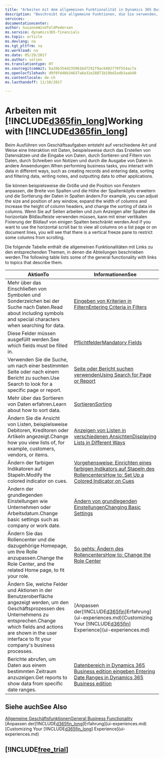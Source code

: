 ```yaml
---
title: "Arbeiten mit dem allgemeinen Funktionalität in Dynamics 365 Business edition | Microsoft Docs"
description: "Beschreibt die allgemeine Funktionen, die Sie verwenden, um die Daten in Dynamics 365 für Aktivitäten, wie Eingabe von Werten, Sortieren von Daten und Ändern von Ansichten auszuführen."
services: 
documentationcenter: 
author: SusanneWindfeldPedersen
ms.service: dynamics365-financials
ms.topic: article
ms.devlang: na
ms.tgt_pltfrm: na
ms.workload: na
ms.date: 05/29/2017
ms.author: solsen
ms.translationtype: HT
ms.sourcegitcommit: ba26b354d235981bd7291f9ac6402779f554ac7a
ms.openlocfilehash: d9f0fd40b34637a8a31e28871b19bd2adb3aab40
ms.contentlocale: de-ch
ms.lasthandoff: 11/10/2017

---
```

# <a name="working-with-included365finlongincludesd365finlongmdmd"></a><span data-ttu-id="40f0b-103">Arbeiten mit [!INCLUDE[d365fin_long](includes/d365fin_long_md.md)]</span><span class="sxs-lookup"><span data-stu-id="40f0b-103">Working with [!INCLUDE[d365fin_long](includes/d365fin_long_md.md)]</span></span>
<span data-ttu-id="40f0b-104">Beim Ausführen von Geschäftsaufgaben entsteht auf verschiedene Art und Weise eine Interaktion mit Daten, beispielsweise durch das Erstellen von Datensätzen und die Eingabe von Daten, durch Sortieren und Filtern von Daten, durch Schreiben von Notizen und durch die Ausgabe von Daten in andere Anwendungen.</span><span class="sxs-lookup"><span data-stu-id="40f0b-104">When performing business tasks, you interact with data in different ways, such as creating records and entering data, sorting and filtering data, writing notes, and outputting data to other applications.</span></span>

<span data-ttu-id="40f0b-105">Sie können beispielsweise die Größe und die Position von Fenstern anpassen, die Breite von Spalten und die Höhe der Spaltenköpfe erweitern und die Sortierung der Daten in Spalten ändern.</span><span class="sxs-lookup"><span data-stu-id="40f0b-105">For example, you can adjust the size and position of any window, expand the width of columns and increase the height of column headers, and change the sorting of data in columns.</span></span> <span data-ttu-id="40f0b-106">Wenn Sie auf Seiten arbeiten und zum Anzeigen aller Spalten die horizontale Bildlaufleiste verwenden müssen, kann mit einer vertikalen Fixierung der Bildlauf von einigen Spalten beschränkt werden.</span><span class="sxs-lookup"><span data-stu-id="40f0b-106">And if you want to use the horizontal scroll bar to view all columns on a list page or on document lines, you will see that there is a vertical freeze pane to restrict some columns from scrolling.</span></span>

<span data-ttu-id="40f0b-107">Die folgende Tabelle enthält die allgemeinen Funktionalitäten mit Links zu den entsprechenden Themen, in denen die Abteilungen beschrieben werden.</span><span class="sxs-lookup"><span data-stu-id="40f0b-107">The following table lists some of the general functionality with links to topics that describe them.</span></span>

| <span data-ttu-id="40f0b-108">Aktion</span><span class="sxs-lookup"><span data-stu-id="40f0b-108">To</span></span> | <span data-ttu-id="40f0b-109">Informationen</span><span class="sxs-lookup"><span data-stu-id="40f0b-109">See</span></span> |
| --- | --- |
| <span data-ttu-id="40f0b-110">Mehr über das Einschließen von Symbolen und Sonderzeichen bei der Suche nach Daten.</span><span class="sxs-lookup"><span data-stu-id="40f0b-110">Read about including symbols and special characters when searching for data.</span></span> |[<span data-ttu-id="40f0b-111">Eingeben von Kriterien in Filtern</span><span class="sxs-lookup"><span data-stu-id="40f0b-111">Entering Criteria in Filters</span></span>](ui-enter-criteria-filters.md) |
| <span data-ttu-id="40f0b-112">Diese Felder müssen ausgefüllt werden.</span><span class="sxs-lookup"><span data-stu-id="40f0b-112">See which fields must be filled in.</span></span> |[<span data-ttu-id="40f0b-113">Pflichtfelder</span><span class="sxs-lookup"><span data-stu-id="40f0b-113">Mandatory Fields</span></span>](ui-mandatory-fields.md) |
| <span data-ttu-id="40f0b-114">Verwenden Sie die Suche, um nach einer bestimmten Seite oder nach einem Bericht zu suchen.</span><span class="sxs-lookup"><span data-stu-id="40f0b-114">Use Search to look for a specific page or report.</span></span> |[<span data-ttu-id="40f0b-115">Seite oder Bericht suchen verwenden</span><span class="sxs-lookup"><span data-stu-id="40f0b-115">Using Search for Page or Report</span></span>](ui-search.md) |
| <span data-ttu-id="40f0b-116">Mehr über das Sortieren von Daten erfahren.</span><span class="sxs-lookup"><span data-stu-id="40f0b-116">Learn about how to sort data.</span></span> |[<span data-ttu-id="40f0b-117">Sortieren</span><span class="sxs-lookup"><span data-stu-id="40f0b-117">Sorting</span></span>](ui-sorting.md) |
| <span data-ttu-id="40f0b-118">Ändern Sie die Ansicht von Listen, beispielsweise Debitoren, Kreditoren oder Artikeln angezeigt.</span><span class="sxs-lookup"><span data-stu-id="40f0b-118">Change how you view lists of, for example, customers, vendors, or items.</span></span> |[<span data-ttu-id="40f0b-119">Anzeigen von Listen in verschiedenen Ansichten</span><span class="sxs-lookup"><span data-stu-id="40f0b-119">Displaying Lists in Different Ways</span></span>](across-display-lists-different-views.md) |
| <span data-ttu-id="40f0b-120">Ändern der farbigen Indikatoren auf Stapeln.</span><span class="sxs-lookup"><span data-stu-id="40f0b-120">Modify the colored indicator on cues.</span></span> |[<span data-ttu-id="40f0b-121">Vorgehensweise: Einrichten eines farbigen Indikators auf Stapeln des Rollencenters</span><span class="sxs-lookup"><span data-stu-id="40f0b-121">How to: Set Up a Colored Indicator on Cues</span></span>](ui-how-setup-colored-indicator-cues.md) |
| <span data-ttu-id="40f0b-122">Ändern der grundlegenden Einstellungen wie Unternehmen oder Arbeitsdatum.</span><span class="sxs-lookup"><span data-stu-id="40f0b-122">Change basic settings such as company or work date.</span></span> |[<span data-ttu-id="40f0b-123">Ändern von grundlegenden Einstellungen</span><span class="sxs-lookup"><span data-stu-id="40f0b-123">Changing Basic Settings</span></span>](ui-change-basic-settings.md) |
| <span data-ttu-id="40f0b-124">Ändern Sie das Rollencenter und die dazugehörige Homepage, um Ihre Rolle anzupassen.</span><span class="sxs-lookup"><span data-stu-id="40f0b-124">Change the Role Center, and the related Home page, to fit your role.</span></span> |[<span data-ttu-id="40f0b-125">So gehts: Ändern des Rollencenters</span><span class="sxs-lookup"><span data-stu-id="40f0b-125">How to: Change the Role Center</span></span>](change-role.md) |
| <span data-ttu-id="40f0b-126">Ändern Sie, welche Felder und Aktionen in der Benutzeroberfläche angezeigt werden, um den Geschäftsprozessen des Unternehmens zu entsprechen.</span><span class="sxs-lookup"><span data-stu-id="40f0b-126">Change which fields and actions are shown in the user interface to fit your company's business processes.</span></span> |<span data-ttu-id="40f0b-127">[Anpassen der[!INCLUDE[d365fin](includes/d365fin_md.md)]Erfahrung](ui-experiences.md)</span><span class="sxs-lookup"><span data-stu-id="40f0b-127">[Customizing Your [!INCLUDE[d365fin](includes/d365fin_md.md)] Experience](ui-experiences.md)</span></span> |
| <span data-ttu-id="40f0b-128">Berichte abrufen, um Daten aus einem bestimmten Zeitraum anzuzeigen.</span><span class="sxs-lookup"><span data-stu-id="40f0b-128">Get reports to show data from specific date ranges.</span></span> |[<span data-ttu-id="40f0b-129">Datenbereich in Dynamics 365 Business edition eingeben </span><span class="sxs-lookup"><span data-stu-id="40f0b-129">Entering Date Ranges in Dynamics 365 Business edition </span></span>](ui-enter-date-ranges.md) |

## <a name="see-also"></a><span data-ttu-id="40f0b-130">Siehe auch</span><span class="sxs-lookup"><span data-stu-id="40f0b-130">See Also</span></span>
[<span data-ttu-id="40f0b-131">Allgemeine Geschäftsfunktionen</span><span class="sxs-lookup"><span data-stu-id="40f0b-131">General Business Functionality</span></span>](ui-across-business-areas.md)  
<span data-ttu-id="40f0b-132">[Anpassen der[!INCLUDE[d365fin_long](includes/d365fin_long_md.md)]Erfahrung](ui-experiences.md)</span><span class="sxs-lookup"><span data-stu-id="40f0b-132">[Customizing Your [!INCLUDE[d365fin_long](includes/d365fin_long_md.md)] Experience](ui-experiences.md)</span></span>  

## [!INCLUDE[free_trial](includes/free_trial_md.md)]

